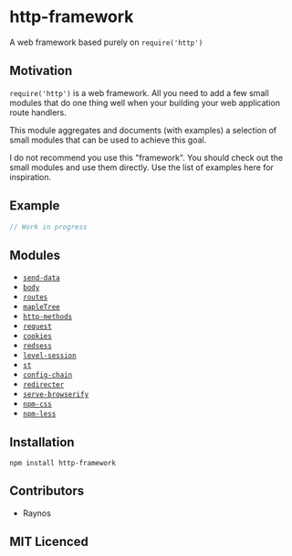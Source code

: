 # http-framework

A web framework based purely on `require('http')`

## Motivation

`require('http')` is a web framework. All you need to add a few
  small modules that do one thing well when your building your
  web application route handlers.

This module aggregates and documents (with examples) a selection
  of small modules that can be used to achieve this goal.

I do not recommend you use this "framework". You should check
  out the small modules and use them directly. Use the list of
  examples here for inspiration.

## Example

```js
// Work in progress
```

## Modules

 - [`send-data`][1]
 - [`body`][2]
 - [`routes`][3]
 - [`mapleTree`][4]
 - [`http-methods`][5]
 - [`request`][6]
 - [`cookies`][7]
 - [`redsess`][8]
 - [`level-session`][9]
 - [`st`][10]
 - [`config-chain`][11]
 - [`redirecter`][12]
 - [`serve-browserify`][13]
 - [`npm-css`][14]
 - [`npm-less`][15]

## Installation

`npm install http-framework`

## Contributors

 - Raynos

## MIT Licenced

  [1]: https://github.com/Raynos/send-data
  [2]: https://github.com/Raynos/body
  [3]: https://github.com/aaronblohowiak/routes.js
  [4]: https://github.com/saambarati/mapleTree
  [5]: https://github.com/Raynos/http-methods
  [6]: https://github.com/mikeal/request
  [7]: https://github.com/jed/cookies
  [8]: https://github.com/isaacs/redsess
  [9]: https://github.com/rvagg/level-session
  [10]: https://github.com/isaacs/st
  [11]: https://github.com/dominictarr/config-chain
  [12]: https://github.com/Raynos/redirecter
  [13]: https://github.com/Raynos/serve-browserify
  [14]: https://github.com/defunctzombie/npm-css
  [15]: https://github.com/Raynos/npm-less
